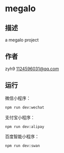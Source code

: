 # megalo

## 描述

a megalo project

## 作者

zyh9 <1124596031@qq.com>

## 运行

微信小程序：

```bash
npm run dev:wechat
```

支付宝小程序：

```bash
npm run dev:alipay
```

百度智能小程序：

```bash
npm run dev:swan
```